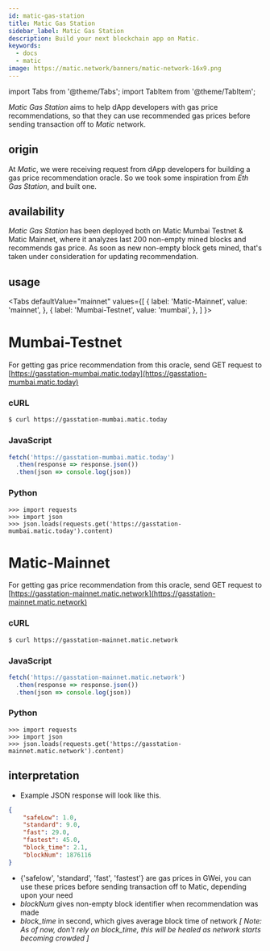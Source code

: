 ```yaml
---
id: matic-gas-station
title: Matic Gas Station
sidebar_label: Matic Gas Station
description: Build your next blockchain app on Matic.
keywords:
  - docs
  - matic
image: https://matic.network/banners/matic-network-16x9.png 
---
```

import Tabs from '@theme/Tabs';
import TabItem from '@theme/TabItem';

_Matic Gas Station_ aims to help dApp developers with gas price recommendations, so that they can use recommended gas prices before sending transaction off to _Matic_ network.

## origin

At _Matic_, we were receiving request from dApp developers for building a gas price recommendation oracle. So we took some inspiration from _Eth Gas Station_, and built one.

## availability

_Matic Gas Station_ has been deployed both on Matic Mumbai Testnet & Matic Mainnet, where it analyzes last 200 non-empty mined blocks and recommends gas price. As soon as new non-empty block gets mined, that's taken under consideration for updating recommendation.

## usage

<Tabs
  defaultValue="mainnet"
  values={[
    { label: 'Matic-Mainnet', value: 'mainnet', },
    { label: 'Mumbai-Testnet', value: 'mumbai', },
  ]
}>
<TabItem value="mumbai">

# Mumbai-Testnet

For getting gas price recommendation from this oracle, send GET request to [https://gasstation-mumbai.matic.today](https://gasstation-mumbai.matic.today)

### cURL

```bash
$ curl https://gasstation-mumbai.matic.today
```

### JavaScript

```javascript
fetch('https://gasstation-mumbai.matic.today')
  .then(response => response.json())
  .then(json => console.log(json))
```

### Python

```python3
>>> import requests
>>> import json
>>> json.loads(requests.get('https://gasstation-mumbai.matic.today').content)
```

</TabItem>
<TabItem value="mainnet">

# Matic-Mainnet

For getting gas price recommendation from this oracle, send GET request to [https://gasstation-mainnet.matic.network](https://gasstation-mainnet.matic.network)

### cURL

```bash
$ curl https://gasstation-mainnet.matic.network
```

### JavaScript

```javascript
fetch('https://gasstation-mainnet.matic.network')
  .then(response => response.json())
  .then(json => console.log(json))
```

### Python

```python3
>>> import requests
>>> import json
>>> json.loads(requests.get('https://gasstation-mainnet.matic.network').content)
```

</TabItem>
</Tabs>

## interpretation

- Example JSON response will look like this.

```json
{
    "safeLow": 1.0,
    "standard": 9.0,
    "fast": 29.0,
    "fastest": 45.0,
    "block_time": 2.1,
    "blockNum": 1876116
}
```

- {'safelow', 'standard', 'fast', 'fastest'} are gas prices in GWei, you can use these prices before sending transaction off to Matic, depending upon your need
- _blockNum_ gives non-empty block identifier when recommendation was made
- _block\_time_ in second, which gives average block time of network _[ Note: As of now, don't rely on block\_time, this will be healed as network starts becoming crowded ]_
